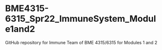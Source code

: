 # BME4315-6315_Spr22_ImmuneSystem_Module1and2
GitHub repository for Immune Team of BME 4315/6315 for Modules 1 and 2
